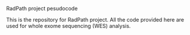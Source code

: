RadPath project pesudocode

This is the repository for RadPath project. All the code provided here are used for whole exome sequencing (WES) analysis.



